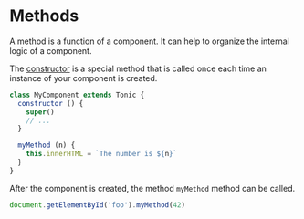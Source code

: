 # Methods

A method is a function of a component. It can help to organize the internal
logic of a component.

The [constructor][0] is a special method that is called once each time an
instance of your component is created.

```js
class MyComponent extends Tonic {
  constructor () {
    super()
    // ...
  }

  myMethod (n) {
    this.innerHTML = `The number is ${n}`
  }
}
```

After the component is created, the method `myMethod` method can be called.

```js
document.getElementById('foo').myMethod(42)
```

[0]:https://developer.mozilla.org/en-US/docs/Web/JavaScript/Reference/Classes
